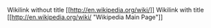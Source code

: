 Wikilink without title [[http://en.wikipedia.org/wiki/]]
Wikilink with title [[http://en.wikipedia.org/wiki/ "Wikipedia Main Page"]]